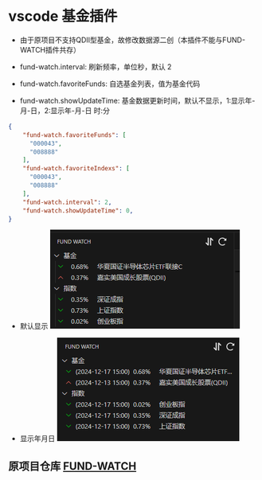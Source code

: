 # vscode 基金插件

* 由于原项目不支持QDII型基金，故修改数据源二创（本插件不能与FUND-WATCH插件共存）
* fund-watch.interval: 刷新频率，单位秒，默认 2

* fund-watch.favoriteFunds: 自选基金列表，值为基金代码

* fund-watch.showUpdateTime: 基金数据更新时间，默认不显示，1:显示年-月-日，2:显示年-月-日 时:分

```json
{
    "fund-watch.favoriteFunds": [
      "000043",
      "008888"
    ],
    "fund-watch.favoriteIndexs": [
      "000043",
      "008888"
    ],
    "fund-watch.interval": 2,
    "fund-watch.showUpdateTime": 0,
}
```
* 默认显示
![alt text](images/preview.png)

* 显示年月日
![alt text](images/preview2.png)

## 原项目仓库 [FUND-WATCH](https://github.com/Shenfq/fund-watch.git)